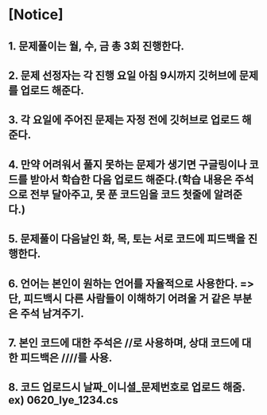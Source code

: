 # [Notice]
## 1. 문제풀이는 월, 수, 금 총 3회 진행한다.
## 2. 문제 선정자는 각 진행 요일 아침 9시까지 깃허브에 문제를 업로드 해준다.
## 3. 각 요일에 주어진 문제는 자정 전에 깃허브로 업로드 해준다.
## 4. 만약 어려워서 풀지 못하는 문제가 생기면 구글링이나 코드를 받아서 학습한 다음 업로드 해준다.(학습 내용은 주석으로 전부 달아주고, 못 푼 코드임을 코드 첫줄에 알려준다.)
## 5. 문제풀이 다음날인 화, 목, 토는 서로 코드에 피드백을 진행한다.
## 6. 언어는 본인이 원하는 언어를 자율적으로 사용한다. => 단, 피드백시 다른 사람들이 이해하기 어려울 거 같은 부분은 주석 남겨주기.
## 7. 본인 코드에 대한 주석은 //로 사용하며, 상대 코드에 대한 피드백은 ////를 사용.
## 8. 코드 업로드시 날짜_이니셜_문제번호로 업로드 해줌. ex) 0620_lye_1234.cs
